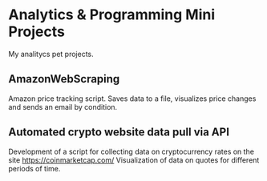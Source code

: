 # Analytics & Programming Mini Projects

My analitycs pet projects.

## AmazonWebScraping

Amazon price tracking script. Saves data to a file, visualizes price changes and sends an email by condition.

## Automated crypto website data pull via API

Development of a script for collecting data on cryptocurrency rates on the site https://coinmarketcap.com/
Visualization of data on quotes for different periods of time.
